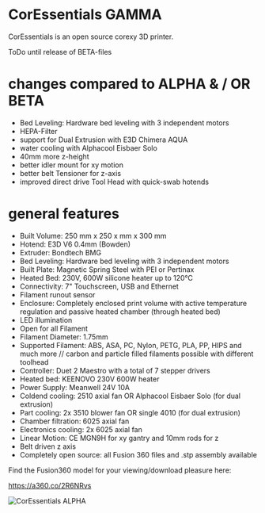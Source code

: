 # CorEssentials GAMMA
CorEssentials is an open source corexy 3D printer.

ToDo until release of BETA-files


# changes compared to ALPHA & / OR BETA
- Bed Leveling: Hardware bed leveling with 3 independent motors
- HEPA-Filter
- support for Dual Extrusion with E3D Chimera AQUA
- water cooling with Alphacool Eisbaer Solo
- 40mm more z-height
- better idler mount for xy motion
- better belt Tensioner for z-axis
- improved direct drive Tool Head with quick-swab hotends

# general features
- Built Volume: 250 mm x 250 x mm x 300 mm
- Hotend: E3D V6 0.4mm (Bowden)
- Extruder: Bondtech BMG
- Bed Leveling: Hardware bed leveling with 3 independent motors
- Built Plate: Magnetic Spring Steel with PEI or Pertinax
- Heated Bed: 230V, 600W silicone heater up to 120°C
- Connectivity: 7" Touchscreen, USB and Ethernet
- Filament runout sensor
- Enclosure: Completely enclosed print volume with active temperature regulation and passive heated chamber (through heated bed)
- LED illumination
- Open for all Filament
- Filament Diameter: 1.75mm
- Supported Filament: ABS, ASA, PC, Nylon, PETG, PLA, PP, HIPS and much more // carbon and  particle filled filaments possible with different toolhead
- Controller: Duet 2 Maestro with a total of 7 stepper drivers
- Heated bed: KEENOVO 230V 600W heater
- Power Supply: Meanwell 24V 10A 
- Coldend cooling: 2510 axial fan OR Alphacool Eisbaer Solo (for dual extrusion)
- Part cooling: 2x 3510 blower fan OR single 4010 (for dual extrusion)
- Chamber filtration: 6025 axial fan
- Electronics cooling: 2x 6025 axial fan
- Linear Motion: CE MGN9H for xy gantry and 10mm rods for z
- Belt driven z axis
- Completely open source: all Fusion 360 files and .stp assembly available

Find the Fusion360 model for your viewing/download pleasure here:

https://a360.co/2R6NRvs

![CorEssentials ALPHA](https://github.com/MacNite/CorEssentials/blob/master/CorEssentials_Outer.jpg?raw=true)
